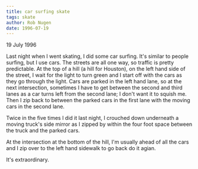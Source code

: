 ```yaml
---
title: car surfing skate
tags: skate
author: Rob Nugen
date: 1996-07-19
---
```


<p class=date>19 July 1996</p>

<p>Last night when I went skating, I did some car surfing.  It's similar to 
people surfing, but I use cars.  The streets are all one way, so traffic is 
pretty predictable.  At the top of a hill (a hill for Houston), on the left
hand side of the street, I wait for the light to turn green and I start off 
with the cars as they go through the light.  Cars are parked in the left hand
lane, so at the next intersection, sometimes I have to get between the second 
and third lanes as a car turns left from the second lane; I don't want it to 
squish me.  Then I zip back to between the parked cars in the first lane with
the moving cars in the second lane.</p>

<p>Twice in the five times I did it last night, I crouched down underneath a
moving truck's side mirror as I zipped by within the four foot space between
the truck and the parked cars.</p>

<p>At the intersection at the bottom of the hill, I'm usually ahead of all the 
cars and I zip over to the left hand sidewalk to go back do it agian.</p>

<p>It's extraordinary.</p>
